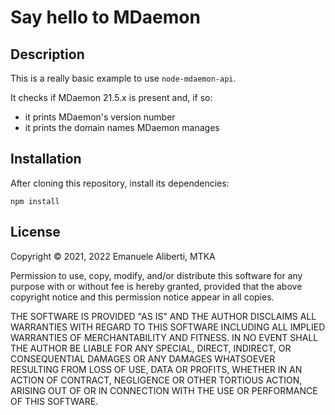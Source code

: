 # Say hello to MDaemon

## Description

This is a really basic example to use `node-mdaemon-api`.

It checks if MDaemon 21.5.x is present and, if so:

- it prints MDaemon's version number
- it prints the domain names MDaemon manages

## Installation

After cloning this repository, install its dependencies:

    npm install

## License

Copyright &copy; 2021, 2022 Emanuele Aliberti, MTKA

Permission to use, copy, modify, and/or distribute this software for any
purpose with or without fee is hereby granted, provided that the above
copyright notice and this permission notice appear in all copies.

THE SOFTWARE IS PROVIDED "AS IS" AND THE AUTHOR DISCLAIMS ALL WARRANTIES
WITH REGARD TO THIS SOFTWARE INCLUDING ALL IMPLIED WARRANTIES OF
MERCHANTABILITY AND FITNESS. IN NO EVENT SHALL THE AUTHOR BE LIABLE FOR
ANY SPECIAL, DIRECT, INDIRECT, OR CONSEQUENTIAL DAMAGES OR ANY DAMAGES
WHATSOEVER RESULTING FROM LOSS OF USE, DATA OR PROFITS, WHETHER IN AN
ACTION OF CONTRACT, NEGLIGENCE OR OTHER TORTIOUS ACTION, ARISING OUT OF
OR IN CONNECTION WITH THE USE OR PERFORMANCE OF THIS SOFTWARE.
